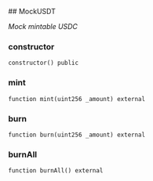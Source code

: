 ﻿﻿## MockUSDT

_Mock mintable USDC_


### constructor

```solidity
constructor() public
```







### mint

```solidity
function mint(uint256 _amount) external
```







### burn

```solidity
function burn(uint256 _amount) external
```







### burnAll

```solidity
function burnAll() external
```







